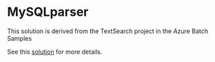# MySQLparser
This solution is derived from the TextSearch project in the Azure Batch Samples

See this [solution](https://github.com/demouniversity/ConvertMySQLFiles) for more details.

